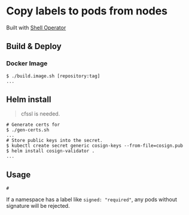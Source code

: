 # Copy labels to pods from nodes

Built with [Shell Operator](https://github.com/flant/shell-operator)

## Build & Deploy

### Docker Image

~~~command
$ ./build.image.sh [repository:tag]
...
~~~

## Helm install

> cfssl is needed.

~~~command
# Generate certs for 
$ ./gen-certs.sh
...
# Store public keys into the secret.
$ kubectl create secret generic cosign-keys --from-file=cosign.pub
$ helm install cosign-validator .
...
~~~

## Usage

~~~command
# 
~~~

If a namespace has a label like `signed: "required"`, any pods without signature will be rejected.